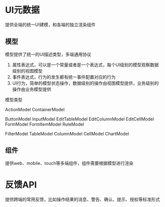 # UI元数据

提供全端的统一UI建模，和各端的独立渲染组件

## 模型

模型提供了统一的UI描述类型，多端通用协议

1. 属性表达式，可以是一个常量或者是一个表达式，每个UI级别的模型观察数据级别的视图模型
2. 事件表达式，行为的发生都有统一事件配置对应的行为
3. UI行为，简单的模型状态操作，数据级别的操作由视图模型提供，业务级别的操作由业务模型提供

模型类型

ActionModel
ContainerModel

ButtonModel
InputModel
EditTableModel
EditColumnModel
EditCellModel
FormModel
FormItemModel
RuleModel

FilterModel
TableModel
ColumnModel
CellModel
ChartModel

## 组件

提供web、mobile、touch等多端组件，组件需要根据模型进行渲染

# 反馈API

提供跨端的常用反馈，比如操作结果的消息、警告、确认、提示、授权等标准形式

